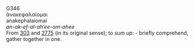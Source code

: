 G346  
ἀνακεφαλαίομαι  
anakephalaiomai  
*an-ak-ef-al-ah‘ee-om-ahee*  
From [303](g0303) and [2775](g2775) (in its original sense); to *sum*
*up:* - briefly comprehend, gather together in one.  
